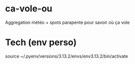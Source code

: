 # ca-vole-ou
Aggregation météo + spots parapente pour savoir où ça vole

# Tech (env perso)
source ~/.pyenv/versions/3.13.2/envs/env3.13.2/bin/activate
